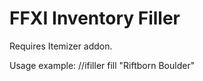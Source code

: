 # FFXI Inventory Filler

Requires Itemizer addon.

Usage example: //ifiller fill "Riftborn Boulder"

